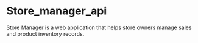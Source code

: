 # Store_manager_api
Store Manager is a web application that helps store owners manage sales and product inventory records.
